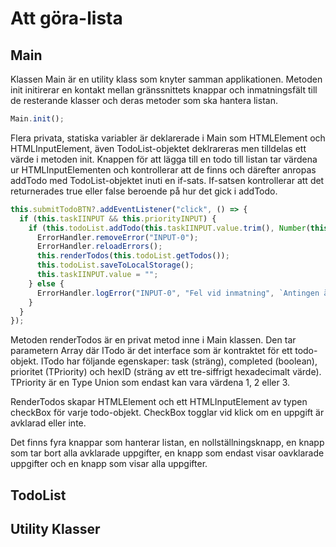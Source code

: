 # Att göra-lista

## Main
Klassen Main är en utility klass som knyter samman applikationen. Metoden init initirerar en kontakt mellan gränssnittets knappar och inmatningsfält till de resterande klasser och deras metoder som ska hantera listan.
```ts
Main.init();
```
Flera privata, statiska variabler är deklarerade i Main som HTMLElement och HTMLInputElement, även TodoList-objektet deklrareras men tilldelas ett värde i metoden init.
Knappen för att lägga till en todo till listan tar värdena ur HTMLInputElementen och kontrollerar att de finns och därefter anropas addTodo med TodoList-objektet inuti en if-sats.
If-satsen kontrollerar att det returnerades true eller false beroende på hur det gick i addTodo.
```ts
this.submitTodoBTN?.addEventListener("click", () => {
  if (this.taskIINPUT && this.priorityINPUT) {
    if (this.todoList.addTodo(this.taskIINPUT.value.trim(), Number(this.priorityINPUT.value))) {
      ErrorHandler.removeError("INPUT-0");
      ErrorHandler.reloadErrors();
      this.renderTodos(this.todoList.getTodos());
      this.todoList.saveToLocalStorage();
      this.taskIINPUT.value = "";
    } else {
      ErrorHandler.logError("INPUT-0", "Fel vid inmatning", `Antingen är uppdraget eller prioritet fel.`);
    }
  }
});
```
Metoden renderTodos är en privat metod inne i Main klassen. Den tar parametern Array<ITodo> där ITodo är det interface som är kontraktet för ett todo-objekt.
ITodo har följande egenskaper: task (sträng), completed (boolean), prioritet (TPriority) och hexID (sträng av ett tre-siffrigt hexadecimalt värde).
TPriority är en Type Union som endast kan vara värdena 1, 2 eller 3.

RenderTodos skapar HTMLElement och ett HTMLInputElement av typen checkBox för varje todo-objekt. CheckBox togglar vid klick om en uppgift är avklarad eller inte.

Det finns fyra knappar som hanterar listan, en nollställningsknapp, en knapp som tar bort alla avklarade uppgifter, en knapp som endast visar oavklarade uppgifter och en knapp som visar alla uppgifter.

## TodoList

## Utility Klasser
